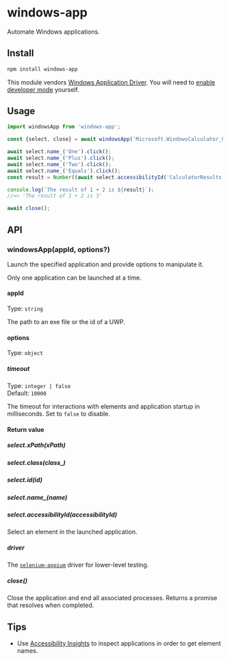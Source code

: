 # windows-app

Automate Windows applications.

## Install

```sh
npm install windows-app
```

This module vendors [Windows Application Driver](https://github.com/microsoft/WinAppDriver#readme). You will need to [enable developer mode](https://docs.microsoft.com/windows/apps/get-started/enable-your-device-for-development#activate-developer-mode-sideload-apps-and-access-other-developer-features) yourself.

## Usage

```js
import windowsApp from 'windows-app';

const {select, close} = await windowsApp('Microsoft.WindowsCalculator_8wekyb3d8bbwe!App'); // Calculator app

await select.name_('One').click();
await select.name_('Plus').click();
await select.name_('Two').click();
await select.name_('Equals').click();
const result = Number((await select.accessibilityId('CalculatorResults')).getText().replace('Display is', ''));

console.log(`The result of 1 + 2 is ${result}`);
//=> 'The result of 1 + 2 is 3'

await close();
```

## API

### windowsApp(appId, options?)

Launch the specified application and provide options to manipulate it.

Only one application can be launched at a time.

#### appId

Type: `string`

The path to an exe file or the id of a UWP.

#### options

Type: `object`

##### timeout

Type: `integer | false`\
Default: `10000`

The timeout for interactions with elements and application startup in milliseconds. Set to `false` to disable.

#### Return value

##### select.xPath(xPath)

##### select.class(class_)

##### select.id(id)

##### select.name_(name)

##### select.accessibilityId(accessibilityId)

Select an element in the launched application.

##### driver

The [`selenium-appium`](https://github.com/react-native-windows/selenium-appium#readme) driver for lower-level testing.

##### close()

Close the application and end all associated processes. Returns a promise that resolves when completed.

## Tips

- Use [Accessibility Insights](https://accessibilityinsights.io) to inspect applications in order to get element names.
